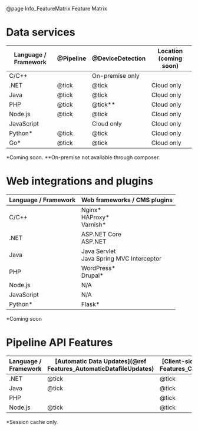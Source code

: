 @page Info_FeatureMatrix Feature Matrix

# Data services

|Language / Framework|@Pipeline|@DeviceDetection|Location (coming soon)|
|---|---|---|---|
|C/C++    |       |On-premise only   |       | 
|.NET     |@tick|@tick | Cloud only   | 
|Java     |@tick|@tick | Cloud only   | 
|PHP      |@tick|@tick** | Cloud only |
|Node.js  |@tick|@tick | Cloud only |
|JavaScript|      |Cloud only | Cloud only |
|Python*  |@tick|@tick| Cloud only |
|Go*      |@tick|@tick| Cloud only |

*Coming soon.
**On-premise not available through composer.

# Web integrations and plugins

|Language / Framework|Web frameworks / CMS plugins|
|---|---|
|C/C++    |Nginx*<BR>HAProxy*<BR>Varnish* |
|.NET     |ASP.NET Core<BR>ASP.NET | 
|Java     |Java Servlet<BR>Java Spring MVC Interceptor| 
|PHP      |WordPress*<BR>Drupal*|
|Node.js  | N/A |
|JavaScript| N/A |
|Python*  |Flask*|

*Coming soon

# Pipeline API Features

|Language / Framework|[Automatic Data Updates](@ref Features_AutomaticDatafileUpdates)|[Client-side Evidence](@ref Features_ClientSideEvidence)|[Asynchronous Execution](@ref Features_AsynchronousExecution)|[Lazy Loading](@ref Features_LazyLoading)|[Parallel Execution](@ref Features_ParallelExecution)|[Result Caching](@ref Features_ResultCaching)|
|---|---|---|---|---|---|---|
|.NET     |@tick|@tick|       |@tick  |@tick  |@tick|
|Java     |@tick|@tick|       |@tick  |@tick  |@tick| 
|PHP      |     |@tick|       |       |       |@tick*|
|Node.js  |@tick|@tick|@tick  |       |@tick  |@tick|

*Session cache only.